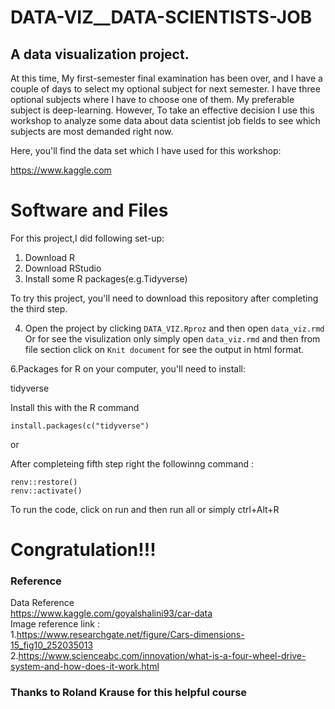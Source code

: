 # DATA-VIZ__DATA-SCIENTISTS-JOB

## A data visualization project. 



At this time, My first-semester final examination has been over, and I have a couple of days to select my optional subject for next semester. I have three optional subjects where I have to choose one of them. My preferable subject is deep-learning. However, To take an effective decision I use this workshop to analyze some data about data scientist job fields to see which subjects are most demanded right now.


Here, you'll find the  data set  which I have used for this workshop:

https://www.kaggle.com

# Software and Files

For this project,I did following set-up:

1. Download R
2. Download RStudio
3. Install some R packages(e.g.Tidyverse)

To try this project, you'll need to download this repository after completing the third step.

4. Open the project by clicking `DATA_VIZ.Rproz` and then open `data_viz.rmd`
Or for see the visulization only simply open `data_viz.rmd` and then from file section click on `Knit document` for see the output in html format.

6.Packages
for R on your computer, you'll need to install:

tidyverse

Install this with the R command

```
install.packages(c("tidyverse")
```
 
or

After completeing fifth step right the followinng command :

```
renv::restore()
renv::activate() 
```

To run the code, click on run and then run all or simply ctrl+Alt+R 

# Congratulation!!!

### Reference

Data Reference    
https://www.kaggle.com/goyalshalini93/car-data  
Image reference link :    
1.https://www.researchgate.net/figure/Cars-dimensions-15_fig10_252035013     
2.https://www.scienceabc.com/innovation/what-is-a-four-wheel-drive-system-and-how-does-it-work.html     

### Thanks to Roland Krause for this helpful course

